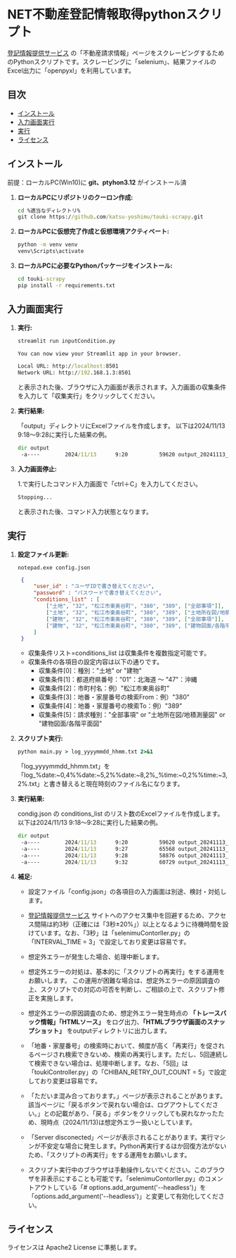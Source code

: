 # NET不動産登記情報取得pythonスクリプト

[登記情報提供サービス](https://www1.touki.or.jp/gateway.html) の「不動産請求情報」ページをスクレーピングするためのPythonスクリプトです。スクレーピングに「selenium」、結果ファイルのExcel出力に「openpyxl」を利用しています。

## 目次

- [インストール](#インストール)
- [入力画面実行](#入力画面実行)
- [実行](#実行)
- [ライセンス](#ライセンス)

## インストール

前提：ローカルPC(Win10)に **git、ptyhon3.12** がインストール済

1. **ローカルPCにリポジトリのクーロン作成:**

   ```cmd
   cd %適当なディレクトリ%
   git clone https://github.com/katsu-yoshimu/touki-scrapy.git
   ```

2. **ローカルPCに仮想完了作成と仮想環境アクティベート:**

   ```cmd
   python -m venv venv
   venv\Scripts\activate
   ```

3. **ローカルPCに必要なPythonパッケージをインストール:**

   ```cmd
   cd touki-scrapy
   pip install -r requirements.txt
   ```

## 入力画面実行

1. **実行:**

   ```cmd
   streamlit run inputCondition.py
   ```

   ```cmd
   You can now view your Streamlit app in your browser.

   Local URL: http://localhost:8501
   Network URL: http://192.168.1.3:8501
   ```

   と表示された後、ブラウザに入力画面が表示されます。入力画面の収集条件を入力して「収集実行」をクリックしてください。

2. **実行結果:**

   「output」ディレクトリにExcelファイルを作成します。
   以下は2024/11/13 9:18～9:28に実行した結果の例。

   ```cmd
   dir output
    -a----        2024/11/13      9:20          59620 output_20241113_091828.xlsx
   ```

3. **入力画面停止:**

   1.で実行したコマンド入力画面で「ctrl＋C」を入力してください。

   ```cmd
   Stopping...
   ```

   と表示された後、コマンド入力状態となります。

## 実行

1. **設定ファイル更新:**

   ```notepad.exe
   notepad.exe config.json
   ```

   ```config.json
    {
        "user_id" : "ユーザIDで書き替えてください",
        "password" : "パスワードで書き替えてください",
        "conditions_list" : [
            ["土地", "32", "松江市東奥谷町", "380", "389", ["全部事項"]],
            ["土地", "32", "松江市東奥谷町", "380", "389", ["土地所在図/地積測量図"]],
            ["建物", "32", "松江市東奥谷町", "380", "389", ["全部事項"]],
            ["建物", "32", "松江市東奥谷町", "380", "389", ["建物図面/各階平面図"]]
        ]
    }
   ```

    - 収集条件リスト=conditions_list は収集条件を複数指定可能です。
    - 収集条件の各項目の設定内容は以下の通りです。
        - 収集条件[0]：種別："土地" or "建物"
        - 収集条件[1]：都道府県番号："01"：北海道 ～ "47"：沖縄
        - 収集条件[2]：市町村名：例）"松江市東奥谷町"
        - 収集条件[3]：地番・家屋番号の検索From：例）"380"
        - 収集条件[4]：地番・家屋番号の検索To：例）"389"
        - 収集条件[5]：請求種別："全部事項" or "土地所在図/地積測量図" or "建物図面/各階平面図"

2. **スクリプト実行:**

   ```cmd
   python main.py > log_yyyymmdd_hhmm.txt 2>&1
   ```

   「log_yyyymmdd_hhmm.txt」を「log_%date:~0,4%%date:~5,2%%date:~8,2%_%time:~0,2%%time:~3,2%.txt」と書き替えると現在時刻のファイル名になります。

3. **実行結果:**

   condig.json の conditions_list のリスト数のExcelファイルを作成します。
以下は2024/11/13 9:18～9:28に実行した結果の例。

   ```cmd
   dir output
    -a----        2024/11/13      9:20          59620 output_20241113_091828.xlsx
    -a----        2024/11/13      9:27          65568 output_20241113_092015.xlsx
    -a----        2024/11/13      9:28          58876 output_20241113_092715.xlsx
    -a----        2024/11/13      9:32          60729 output_20241113_092839.xlsx
   ```

4. **補足:**

   - 設定ファイル「config.json」の各項目の入力画面は別途、検討・対処します。

   - [登記情報提供サービス](https://www1.touki.or.jp/gateway.html) サイトへのアクセス集中を回避するため、アクセス間隔は約3秒（正確には「3秒±20%」）以上となるように待機時間を設けています。なお、「3秒」は「selenimuContorller.py」の「INTERVAL_TIME = 3」で設定しており変更は容易です。

   - 想定外エラーが発生した場合、処理中断します。

   - 想定外エラーの対処は、基本的に「スクリプトの再実行」をする運用をお願いします。
   この運用が困難な場合は、想定外エラーの原因調査の上、スクリプトでの対応の可否を判断し、ご相談の上で、スクリプト修正を実施します。

   - 想定外エラーの原因調査のため、想定外エラー発生時点の **「トレースバック情報」「HTMLソース」** をログ出力、**「HTMLブラウザ画面のスナップショット」** をoutputディレクトリに出力します。

   - 「地番・家屋番号」の検索時において、頻度が高く「再実行」を促されるページされ検索できないめ、検索の再実行します。ただし、5回連続して検索できない場合は、処理中断します。なお、「5回」は「toukiController.py」の「CHIBAN_RETRY_OUT_COUNT = 5」で設定しており変更は容易です。

   - 「ただいま混み合っております。」ページが表示されることがあります。該当ページに「戻るボタンで戻れない場合は、ログアウトしてください。」との記載があり、「戻る」ボタンをクリックしても戻れなかったため、現時点（2024/11/13)は想定外エラー扱いとしています。

   - 「Server disconected」ページが表示されることがあります。実行マシンが不安定な場合に発生します。Python再実行するほか回復方法がないため、「スクリプトの再実行」をする運用をお願いします。

   - スクリプト実行中のブラウザは手動操作しないでください。このブラウザを非表示にすることも可能です。「selenimuContorller.py」のコメントアウトしている「# options.add_argument('--headless')」を「options.add_argument('--headless')」と変更して有効化してください。

## ライセンス

ライセンスは Apache2 License に準拠します。
